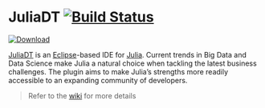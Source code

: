 # JuliaDT [![Build Status](https://travis-ci.org/JuliaComputing/JuliaDT.svg?branch=master)](https://travis-ci.org/JuliaComputing/JuliaDT)
[ ![Download](https://api.bintray.com/packages/bndtools/bndtools/update/images/download.svg) ](https://dl.bintray.com/snefru/JuliaDT/latest)

[JuliaDT](http://juliacomputing.com/blog/2016/02/06/Eclipse-JuliaDT.html) is an [Eclipse](http://www.eclipse.org/)-based IDE for [Julia](http://julialang.org/). Current trends in Big Data and Data Science make Julia a natural choice when tackling the latest business challenges. The plugin aims to make Julia’s strengths more readily accessible to an expanding community of developers.

> Refer to the [wiki](https://github.com/JuliaComputing/JuliaDT/wiki) for more details